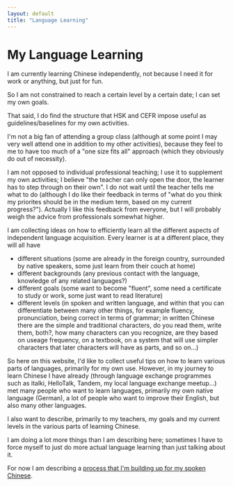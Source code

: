 ```yaml
---
layout: default
title: "Language Learning"
---
```

# My Language Learning

I am currently learning Chinese independently, not because I need it for work or anything, but just for fun.

So I am not constrained to reach a certain level by a certain date; I can set my own goals.

That said, I do find the structure that HSK and CEFR impose useful as guidelines/baselines for my own activities.

I'm not a big fan of attending a group class (although at some point I may very well attend one in addition to my other activities), because they feel to me to have too much of a "one size fits all" approach (which they obviously do out of necessity).

I am not opposed to individual professional teaching; I use it to supplement my own activities; I believe "the teacher can only open the door, the learner has to step through on their own". I do not wait until the teacher tells me what to do (although I do like their feedback in terms of "what do you think my priorites should be in the medium term, based on my current progress?").  Actually I like this feedback from everyone, but I will probably weigh the advice from professionals somewhat higher.

I am collecting ideas on how to efficiently learn all the different aspects of independent language acquisition.
Every learner is at a different place, they will all have
* different situations (some are already in the foreign country, surrounded by native speakers, some just learn from their couch at home)
* different backgrounds (any previous contact with the language, knowledge of any related languages?)
* different goals (some want to become "fluent", some need a certificate to study or work, some just want to read literature)
* different levels (in spoken and written language, and within that you can differentiate between many other things, for example fluency, pronunciation, being correct in terms of grammar; in written Chinese there are the simple and traditional characters, do you read them, write them, both?, how many characters can you recognize, are they based on useage frequency, on a textbook, on a system that will use simpler characters that later characters will have as parts, and so on...)

So here on this website, I'd like to collect useful tips on how to learn various parts of languages, primarily for my own use. However, in my journey to learn Chinese I have already (through language exchange programmes such as italki, HelloTalk, Tandem, my local language exchange meetup...) met many people who want to learn languages, primarily my own native language (German), a lot of people who want to improve their English, but also many other languages.

I also want to describe, primarily to my teachers, my goals and my current levels in the various parts of learning Chinese.

I am doing a lot more things than I am describing here; sometimes I have to force myself to just do more actual language learning than just talking about it.

For now I am describing a [process that I'm building up for my spoken Chinese](lamp-overview).
